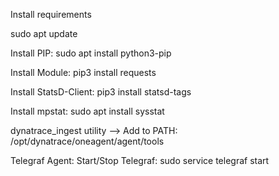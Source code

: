 Install requirements

sudo apt update

Install PIP: sudo apt install python3-pip

Install Module: pip3 install requests

Install StatsD-Client: pip3 install statsd-tags

Install mpstat: sudo apt install sysstat

dynatrace_ingest utility --> Add to PATH: /opt/dynatrace/oneagent/agent/tools


Telegraf Agent:
Start/Stop Telegraf: sudo service telegraf start
